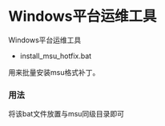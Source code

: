 Windows平台运维工具
===

Windows平台运维工具

* install_msu_hotfix.bat

用来批量安装msu格式补丁。

### 用法

将该bat文件放置与msu同级目录即可
